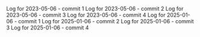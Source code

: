 Log for 2023-05-06 - commit 1
Log for 2023-05-06 - commit 2
Log for 2023-05-06 - commit 3
Log for 2023-05-06 - commit 4
Log for 2025-01-06 - commit 1
Log for 2025-01-06 - commit 2
Log for 2025-01-06 - commit 3
Log for 2025-01-06 - commit 4
